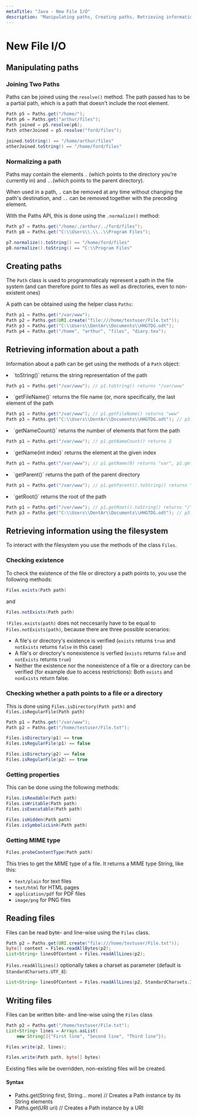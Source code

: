 ```yaml
---
metaTitle: "Java - New File I/O"
description: "Manipulating paths, Creating paths, Retrieving information about a path, Retrieving information using the filesystem, Reading files, Writing files"
---
```


# New File I/O




## Manipulating paths


### Joining Two Paths

Paths can be joined using the `resolve()` method. The path passed has to be  a partial path, which is a path that doesn't include the root element.

```java
Path p5 = Paths.get("/home/");
Path p6 = Paths.get("arthur/files");
Path joined = p5.resolve(p6);
Path otherJoined = p5.resolve("ford/files");

```

```java
joined.toString() == "/home/arthur/files"
otherJoined.toString() == "/home/ford/files"

```

### Normalizing a path

Paths may contain the elements `.` (which points to the directory you're currently in) and `..`(which points to the parent directory).

When used in a path, `.` can be removed at any time without changing the path's destination, and `..` can be removed together with the preceding element.

With the Paths API, this is done using the `.normalize()` method:

```java
Path p7 = Paths.get("/home/./arthur/../ford/files");
Path p8 = Paths.get("C:\\Users\\.\\..\\Program Files");

```

```java
p7.normalize().toString() == "/home/ford/files"
p8.normalize().toString() == "C:\\Program Files"

```



## Creating paths


The `Path` class is used to programmaticaly represent a path in the file system (and can therefore point to files as well as directories, even to non-existent ones)

A path can be obtained using the helper class `Paths`:

```java
Path p1 = Paths.get("/var/www");
Path p2 = Paths.get(URI.create("file:///home/testuser/File.txt"));
Path p3 = Paths.get("C:\\Users\\DentAr\\Documents\\HHGTDG.odt");
Path p4 = Paths.get("/home", "arthur", "files", "diary.tex");

```



## Retrieving information about a path


Information about a path can be get using the methods of a `Path` object:

<li>
`toString()` returns the string representation of the path

```java
Path p1 = Paths.get("/var/www"); // p1.toString() returns "/var/www"

```


</li>
<li>
`getFileName()` returns the file name (or, more specifically, the last element of the path

```java
Path p1 = Paths.get("/var/www"); // p1.getFileName() returns "www"
Path p3 = Paths.get("C:\\Users\\DentAr\\Documents\\HHGTDG.odt"); // p3.getFileName() returns "HHGTDG.odt"

```


</li>
<li>
`getNameCount()` returns the number of elements that form the path

```java
Path p1 = Paths.get("/var/www"); // p1.getNameCount() returns 2

```


</li>
<li>
`getName(int index)` returns the element at the given index

```java
Path p1 = Paths.get("/var/www"); // p1.getName(0) returns "var", p1.getName(1) returns "www"

```


</li>
<li>
`getParent()` returns the path of the parent directory

```java
Path p1 = Paths.get("/var/www"); // p1.getParent().toString() returns "/var"

```


</li>
<li>
`getRoot()` returns the root of the path

```java
Path p1 = Paths.get("/var/www"); // p1.getRoot().toString() returns "/"
Path p3 = Paths.get("C:\\Users\\DentAr\\Documents\\HHGTDG.odt"); // p3.getRoot().toString() returns "C:\\"

```


</li>



## Retrieving information using the filesystem


To interact with the filesystem you use the methods of the class `Files`.

### Checking existence

To check the existence of the file or directory a path points to, you use the following methods:

```java
Files.exists(Path path)

```

and

```java
Files.notExists(Path path)

```

`!Files.exists(path)` does not neccesarily have to be equal to `Files.notExists(path)`, because there are three possible scenarios:

- A file's or directory's existence is verified (`exists` returns `true` and `notExists` returns `false` in this case)
- A file's or directory's nonexistence is verfied (`exists` returns `false` and `notExists` returns `true`)
- Neither the existence nor the nonexistence of a file or a directory can be verified (for example due to access restrictions): Both `exists` and `nonExists` return false.

### Checking whether a path points to a file or a directory

This is done using `Files.isDirectory(Path path)` and `Files.isRegularFile(Path path)`

```java
Path p1 = Paths.get("/var/www");
Path p2 = Paths.get("/home/testuser/File.txt");

```

```java
Files.isDirectory(p1) == true
Files.isRegularFile(p1) == false

Files.isDirectory(p2) == false
Files.isRegularFile(p2) == true

```

### Getting properties

This can be done using the following methods:

```java
Files.isReadable(Path path)
Files.isWritable(Path path)
Files.isExecutable(Path path)

Files.isHidden(Path path)
Files.isSymbolicLink(Path path)

```

### Getting MIME type

```java
Files.probeContentType(Path path)

```

This tries to get the MIME type of a file. It returns a MIME type String, like this:

- `text/plain` for text files
- `text/html` for HTML pages
- `application/pdf` for PDF files
- `image/png` for PNG files



## Reading files


Files can be read byte- and line-wise using the `Files` class.

```java
Path p2 = Paths.get(URI.create("file:///home/testuser/File.txt"));
byte[] content = Files.readAllBytes(p2);
List<String> linesOfContent = Files.readAllLines(p2);

```

`Files.readAllLines()` optionally takes a charset as parameter (default is `StandardCharsets.UTF_8`):

```java
List<String> linesOfContent = Files.readAllLines(p2, StandardCharsets.ISO_8859_1);

```



## Writing files


Files can be written bite- and line-wise using the `Files` class

```java
Path p2 = Paths.get("/home/testuser/File.txt");
List<String> lines = Arrays.asList(
    new String[]{"First line", "Second line", "Third line"});

Files.write(p2, lines);

```

```java
Files.write(Path path, byte[] bytes)

```

Existing files wile be overridden, non-existing files will be created.



#### Syntax


- Paths.get(String first, String... more) // Creates a Path instance by its String elements
- Paths.get(URI uri) // Creates a Path instance by a URI

